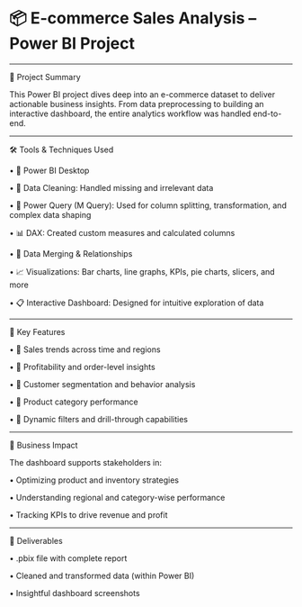 # 📦 E-commerce Sales Analysis – Power BI Project
________________________________________
🧠 Project Summary

This Power BI project dives deep into an e-commerce dataset to deliver actionable business insights. From data preprocessing to building an interactive dashboard, the entire analytics workflow was handled end-to-end.
________________________________________
🛠️ Tools & Techniques Used

•	📌 Power BI Desktop

•	🧹 Data Cleaning: Handled missing and irrelevant data

•	🔄 Power Query (M Query): Used for column splitting, transformation, and complex data shaping

•	📊 DAX: Created custom measures and calculated columns

•	🔗 Data Merging & Relationships

•	📈 Visualizations: Bar charts, line graphs, KPIs, pie charts, slicers, and more

•	📋 Interactive Dashboard: Designed for intuitive exploration of data
________________________________________
📌 Key Features

•	🛒 Sales trends across time and regions

•	🧾 Profitability and order-level insights

•	👥 Customer segmentation and behavior analysis

•	🎯 Product category performance

•	🧭 Dynamic filters and drill-through capabilities
________________________________________
💼 Business Impact

The dashboard supports stakeholders in:

•	Optimizing product and inventory strategies

•	Understanding regional and category-wise performance

•	Tracking KPIs to drive revenue and profit
________________________________________
📁 Deliverables

•	.pbix file with complete report

•	Cleaned and transformed data (within Power BI)

•	Insightful dashboard screenshots
